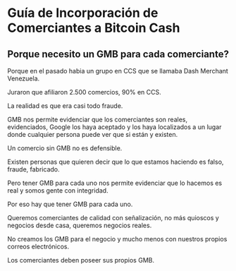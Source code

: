 
# Guía de Incorporación de Comerciantes a Bitcoin Cash

## Porque necesito un GMB para cada comerciante?

Porque en el pasado habia un grupo en CCS que se llamaba Dash Merchant Venezuela.

Juraron que afiliaron 2.500 comercios, 90% en CCS.

La realidad es que era casi todo fraude.

GMB nos permite evidenciar que los comerciantes son reales, evidenciados, Google los haya aceptado y los haya localizados a un lugar donde cualquier persona puede ver que si están y existen.

Un comercio sin GMB no es defensible.

Existen personas que quieren decir que lo que estamos haciendo es falso, fraude, fabricado.

Pero tener GMB para cada uno nos permite evidenciar que lo hacemos es real y somos gente con integridad.

Por eso hay que tener GMB para cada uno.


Queremos comerciantes de calidad con señalización, no más quioscos y negocios desde casa, queremos negocios reales.

No creamos los GMB para el negocio y mucho menos con nuestros propios correos electrónicos.

Los comerciantes deben poseer sus propios GMB.